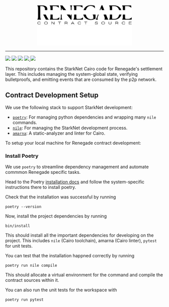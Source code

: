 <div align="center">
  <img
    alt="Renegade Logo"
    width="60%"
    src="./img/logo_light_contract.svg#gh-light-mode-only"
  />
  <img
    alt="Renegade Logo"
    width="60%"
    src="./img/logo_dark_contract.svg#gh-dark-mode-only"
  />
</div>

---

<div>
  <img
    src="https://github.com/renegade-fi/renegade-contracts/actions/workflows/test.yml/badge.svg"
  />
  <img
    src="https://github.com/renegade-fi/renegade-contracts/actions/workflows/lint.yml/badge.svg"
  />
  <img
    src="https://github.com/renegade-fi/renegade-contracts/actions/workflows/black.yml/badge.svg"
  />
  <a href="https://twitter.com/renegade_fi" target="_blank">
    <img src="https://img.shields.io/twitter/follow/renegade_fi?style=social" />
  </a>
  <a href="https://discord.gg/renegade-fi" target="_blank">
    <img src="https://img.shields.io/discord/1032770899675463771?label=Join%20Discord&logo=discord&style=social" />
  </a>
</div>

This repository contains the StarkNet Cairo code for Renegade's settlement
layer. This includes managing the system-global state, verifying bulletproofs,
and emitting events that are consumed by the p2p network.

## Contract Development Setup

We use the following stack to support StarkNet development:
- [`poetry`](https://github.com/python-poetry/poetry): For managing python dependencies and wrapping many `nile` commands.
- [`nile`](https://github.com/OpenZeppelin/nile): For managing the StarkNet development process.
- [`amarna`](https://github.com/crytic/amarna): A static-analyzer and linter for Cairo.
  
To setup your local machine for Renegade contract development:

### Install Poetry
We use `poetry` to streamline dependency management and automate commmon
Renegade specific tasks.

Head to the Poetry [installation
docs](https://python-poetry.org/docs/#installation) and follow the
system-specific instructions there to install poetry. 

Check that the installation was successful by running
```
poetry --version
```

Now, install the project dependencies by running
```
bin/install
```

This should install all the important dependencies for developing on the
project. This includes `nile` (Cairo toolchain), amarna (Cairo linter),
`pytest` for unit tests.

You can test that the installation happned correctly by running
```
poetry run nile compile
```

This should allocate a virtual environment for the command and compile the
contract sources within it.

You can also run the unit tests for the workspace with
```
poetry run pytest
```
